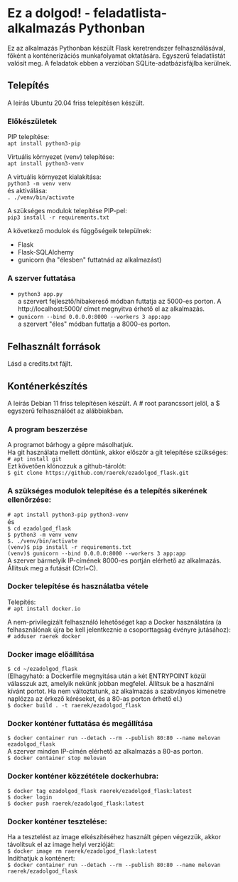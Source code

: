 # Ez a dolgod! - feladatlista-alkalmazás Pythonban

Ez az alkalmazás Pythonban készült Flask keretrendszer felhasználásával, főként a konténerizációs munkafolyamat oktatására.
Egyszerű feladatlistát valósít meg. A feladatok ebben a verzióban SQLite-adatbázisfájlba kerülnek.

## Telepítés
A leírás Ubuntu 20.04 friss telepítésen készült.

### Előkészületek
PIP telepítése:  
`apt install python3-pip`

Virtuális környezet (venv) telepítése:  
`apt install python3-venv`

A virtuális környezet kialakítása:  
`python3 -m venv venv`  
és aktiválása:  
`. ./venv/bin/activate`

A szükséges modulok telepítése PIP-pel:  
`pip3 install -r requirements.txt`

A következő modulok és függőségeik települnek:  
- Flask  
- Flask-SQLAlchemy  
- gunicorn (ha "élesben" futtatnád az alkalmazást)  

### A szerver futtatása
- `python3 app.py`  
a szervert fejlesztő/hibakereső módban futtatja az 5000-es porton. A http://localhost:5000/ címet megnyitva érhető el az alkalmazás.  
- `gunicorn --bind 0.0.0.0:8000 --workers 3 app:app`  
a szervert "éles" módban futtatja a 8000-es porton.

## Felhasznált források
Lásd a credits.txt fájlt.

## Konténerkészítés
A leírás Debian 11 friss telepítésen készült. A # root parancssort jelöl, a $ egyszerű felhasználóét az alábbiakban.

### A program beszerzése
A programot bárhogy a gépre másolhatjuk.  
Ha git használata mellett döntünk, akkor először a git telepítése szükséges:  
`# apt install git`  
Ezt követően klónozzuk a github-tárolót:  
`$ git clone https://github.com/raerek/ezadolgod_flask.git`

### A szükséges modulok telepítése és a telepítés sikerének ellenőrzése:
`# apt install python3-pip python3-venv`  
és  
`$ cd ezadolgod_flask`  
`$ python3 -m venv venv`  
`$. ./venv/bin/activate`  
`(venv)$ pip install -r requirements.txt`  
`(venv)$ gunicorn --bind 0.0.0.0:8000 --workers 3 app:app`  
A szerver bármelyik IP-címének 8000-es portján elérhető az alkalmazás.  
Állítsuk meg a futását (Ctrl+C).

### Docker telepítése és használatba vétele
Telepítés:  
`# apt install docker.io`

A nem-privilegizált felhasználó lehetőséget kap a Docker használatára (a felhasználónak újra be kell jelentkeznie a csoporttagság évényre jutásához):  
`# adduser raerek docker`

### Docker image előállítása
`$ cd ~/ezadolgod_flask`  
(Elhagyható: a Dockerfile megnyitása után a két ENTRYPOINT közül válasszuk azt, amelyik nekünk jobban megfelel. Állítsuk be a használni kívánt portot. Ha nem változtatunk, az alkalmazás a szabványos kimenetre naplózza az érkező kéréseket, és a 80-as porton érhető el.)  
`$ docker build . -t raerek/ezadolgod_flask`  

### Docker konténer futtatása és megállítása
`$ docker container run --detach --rm --publish 80:80 --name melovan ezadolgod_flask`  
A szerver minden IP-címén elérhető az alkalmazás a 80-as porton.  
`$ docker container stop melovan`

### Docker konténer közzététele dockerhubra:
`$ docker tag ezadolgod_flask raerek/ezadolgod_flask:latest`  
`$ docker login`  
`$ docker push raerek/ezadolgod_flask:latest`

### Docker konténer tesztelése:
Ha a tesztelést az image elkészítéséhez használt gépen végezzük, akkor távolítsuk el az image helyi verzióját:  
`$ docker image rm raerek/ezadolgod_flask:latest`  
Indíthatjuk a konténert:  
`$ docker container run --detach --rm --publish 80:80 --name melovan raerek/ezadolgod_flask`  



